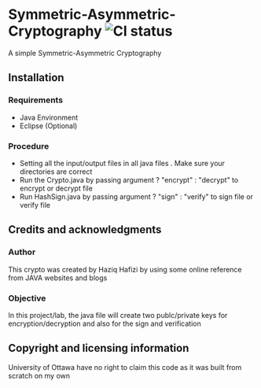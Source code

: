 # Symmetric-Asymmetric-Cryptography ![CI status](https://img.shields.io/badge/build-passing-brightgreen.svg)

A simple Symmetric-Asymmetric Cryptography

## Installation
### Requirements

* Java Environment
* Eclipse (Optional)

### Procedure

* Setting all the input/output files in all java files . Make sure your directories are correct
* Run the Crypto.java by passing argument ? "encrypt" : "decrypt" to encrypt or decrypt file
* Run HashSign.java by passing argument ? "sign" : "verify" to sign file or verify file

## Credits and acknowledgments

### Author
This crypto was created by Haziq Hafizi by using some online reference from JAVA websites and blogs

### Objective

In this project/lab, the java file will create two publc/private keys for encryption/decryption and also for the sign and verification

## Copyright and licensing information
University of Ottawa have no right to claim this code as it was built from scratch on my own
